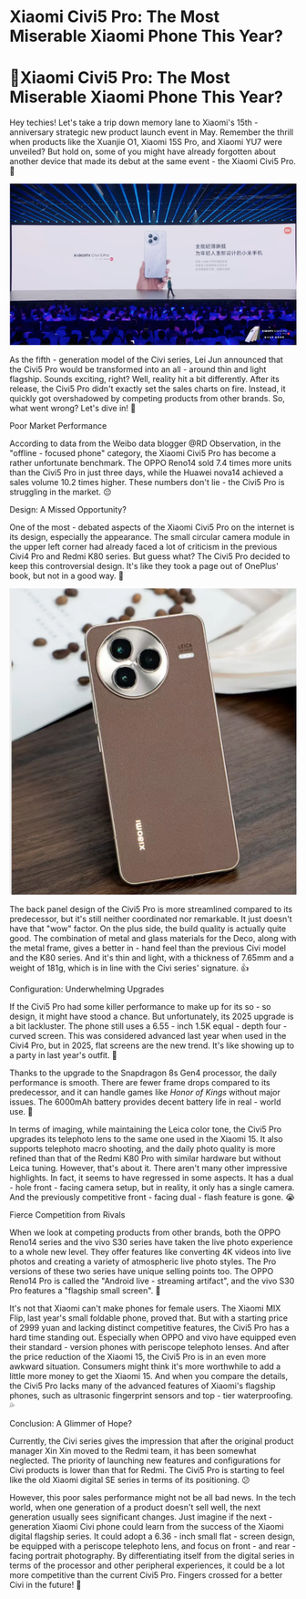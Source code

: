 # Xiaomi Civi5 Pro: The Most Miserable Xiaomi Phone This Year?


# 📱Xiaomi Civi5 Pro: The Most Miserable Xiaomi Phone This Year?



Hey techies! Let's take a trip down memory lane to Xiaomi's 15th - anniversary strategic new product launch event in May. Remember the thrill when products like the Xuanjie O1, Xiaomi 15S Pro, and Xiaomi YU7 were unveiled? But hold on, some of you might have already forgotten about another device that made its debut at the same event - the Xiaomi Civi5 Pro. 🤔

<!--more-->


![Xiaomi Civi5 Pro](1.jpg)

As the fifth - generation model of the Civi series, Lei Jun announced that the Civi5 Pro would be transformed into an all - around thin and light flagship. Sounds exciting, right? Well, reality hit a bit differently. After its release, the Civi5 Pro didn't exactly set the sales charts on fire. Instead, it quickly got overshadowed by competing products from other brands. So, what went wrong? Let's dive in! 🚀


Poor Market Performance



According to data from the Weibo data blogger @RD Observation, in the "offline - focused phone" category, the Xiaomi Civi5 Pro has become a rather unfortunate benchmark. The OPPO Reno14 sold 7.4 times more units than the Civi5 Pro in just three days, while the Huawei nova14 achieved a sales volume 10.2 times higher. These numbers don't lie - the Civi5 Pro is struggling in the market. 😔


Design: A Missed Opportunity?



One of the most - debated aspects of the Xiaomi Civi5 Pro on the internet is its design, especially the appearance. The small circular camera module in the upper left corner had already faced a lot of criticism in the previous Civi4 Pro and Redmi K80 series. But guess what? The Civi5 Pro decided to keep this controversial design. It's like they took a page out of OnePlus' book, but not in a good way. 📖




![Xiaomi Civi5 Pro](2.jpg)

The back panel design of the Civi5 Pro is more streamlined compared to its predecessor, but it's still neither coordinated nor remarkable. It just doesn't have that "wow" factor. On the plus side, the build quality is actually quite good. The combination of metal and glass materials for the Deco, along with the metal frame, gives a better in - hand feel than the previous Civi model and the K80 series. And it's thin and light, with a thickness of 7.65mm and a weight of 181g, which is in line with the Civi series' signature. 👍


Configuration: Underwhelming Upgrades



If the Civi5 Pro had some killer performance to make up for its so - so design, it might have stood a chance. But unfortunately, its 2025 upgrade is a bit lackluster. The phone still uses a 6.55 - inch 1.5K equal - depth four - curved screen. This was considered advanced last year when used in the Civi4 Pro, but in 2025, flat screens are the new trend. It's like showing up to a party in last year's outfit. 🎉


Thanks to the upgrade to the Snapdragon 8s Gen4 processor, the daily performance is smooth. There are fewer frame drops compared to its predecessor, and it can handle games like *Honor of Kings* without major issues. The 6000mAh battery provides decent battery life in real - world use. 🔋


In terms of imaging, while maintaining the Leica color tone, the Civi5 Pro upgrades its telephoto lens to the same one used in the Xiaomi 15. It also supports telephoto macro shooting, and the daily photo quality is more refined than that of the Redmi K80 Pro with similar hardware but without Leica tuning. However, that's about it. There aren't many other impressive highlights. In fact, it seems to have regressed in some aspects. It has a dual - hole front - facing camera setup, but in reality, it only has a single camera. And the previously competitive front - facing dual - flash feature is gone. 😭


Fierce Competition from Rivals



When we look at competing products from other brands, both the OPPO Reno14 series and the vivo S30 series have taken the live photo experience to a whole new level. They offer features like converting 4K videos into live photos and creating a variety of atmospheric live photo styles. The Pro versions of these two series have unique selling points too. The OPPO Reno14 Pro is called the "Android live - streaming artifact", and the vivo S30 Pro features a "flagship small screen". 🌟


It's not that Xiaomi can't make phones for female users. The Xiaomi MIX Flip, last year's small foldable phone, proved that. But with a starting price of 2999 yuan and lacking distinct competitive features, the Civi5 Pro has a hard time standing out. Especially when OPPO and vivo have equipped even their standard - version phones with periscope telephoto lenses. And after the price reduction of the Xiaomi 15, the Civi5 Pro is in an even more awkward situation. Consumers might think it's more worthwhile to add a little more money to get the Xiaomi 15. And when you compare the details, the Civi5 Pro lacks many of the advanced features of Xiaomi's flagship phones, such as ultrasonic fingerprint sensors and top - tier waterproofing. 💦


Conclusion: A Glimmer of Hope?



Currently, the Civi series gives the impression that after the original product manager Xin Xin moved to the Redmi team, it has been somewhat neglected. The priority of launching new features and configurations for Civi products is lower than that for Redmi. The Civi5 Pro is starting to feel like the old Xiaomi digital SE series in terms of its positioning. 😕


However, this poor sales performance might not be all bad news. In the tech world, when one generation of a product doesn't sell well, the next generation usually sees significant changes. Just imagine if the next - generation Xiaomi Civi phone could learn from the success of the Xiaomi digital flagship series. It could adopt a 6.36 - inch small flat - screen design, be equipped with a periscope telephoto lens, and focus on front - and rear - facing portrait photography. By differentiating itself from the digital series in terms of the processor and other peripheral experiences, it could be a lot more competitive than the current Civi5 Pro. Fingers crossed for a better Civi in the future! 🤞

